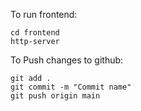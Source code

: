 To run frontend:
```
cd frontend
http-server
```

To Push changes to github:
```
git add .
git commit -m "Commit name"
git push origin main
```